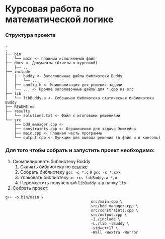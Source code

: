 # Курсовая работа по математической логике

### Структура проекта
```
.
.
├── bin
│   └── main <- Главный исполняемый файл
├── docs <- Документы (Отчеты о курсовой)
│   ├── ...
├── include
│   ├── buddy <- Заголовочные файлы библиотеки Buddy
│   │   └── ... 
│   ├── config.h <- Инициализация для решения задачи
│   └── ... <- Прочие заголовочные файлы для *.cpp из src
├── lib
│   └── libBuddy.a <- Собранная библиотека статическая бибилиотека Buddy
├── README.md 
├── results
│   └── solutions.txt <- Файл с итоговыми решениями
└── src
    ├── bdd_manager.cpp <-  
    ├── constraints.cpp <- Ограничения для задачи Энштейна
    ├── main.cpp <- Главная часть программы
    └── output.cpp <- Функции для вывода решения (в файл и в консоль)
```

### Для того чтобы собрать и запустить проект необходимо:

1. Скомпилировать библиотеку Buddy
    1. Скачать библиотеку по [ссылке](https://sourceforge.net/projects/buddy/)
    2. Собрать библиотеку `gcc -c *.c` и `gcc -c *.cxx` 
    3. Упаковать библиотеку `ar rcs libBuddy.a *.o`
    4. Переместить полученный `libBuddy.a` в папку `lib`
2. Собрать проект: 
```
g++ -o bin/main \
                                      src/main.cpp \
                                      src/bdd_manager.cpp \
                                      src/constraints.cpp \
                                      src/output.cpp \
                                      -I./include \
                                      -L./lib -lBuddy \
                                      -std=c++17 \
                                      -Wall -Wextra -Werror
```
